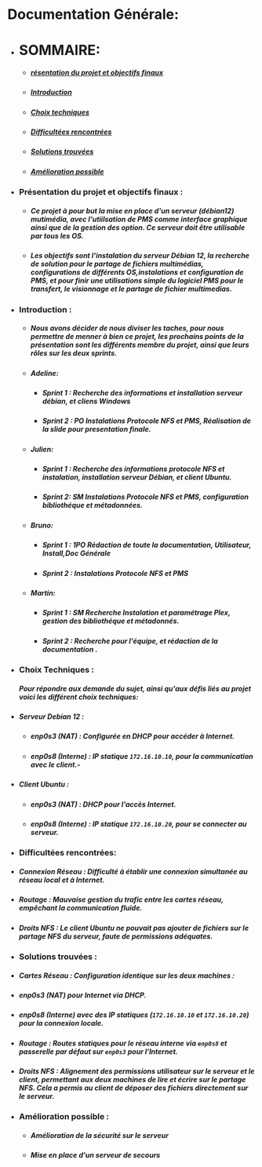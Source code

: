# **Documentation Générale:**

* # **SOMMAIRE:**
  * ##### [résentation du projet et objectifs finaux](https://github.com/WildCodeSchool/TSSR-2409-P1-G4-Serveur-de-contenus-multimedia/blob/main/FINAL%20DOCUMENTATION%20GENERALE.md#pr%C3%A9sentation-du-projet-et-objectifs-finaux-)
  * ##### [Introduction](https://github.com/WildCodeSchool/TSSR-2409-P1-G4-Serveur-de-contenus-multimedia/blob/main/FINAL%20DOCUMENTATION%20GENERALE.md#introduction-)
  * ##### [Choix techniques](https://github.com/WildCodeSchool/TSSR-2409-P1-G4-Serveur-de-contenus-multimedia/blob/main/FINAL%20DOCUMENTATION%20GENERALE.md#choix-techniques-)
  * ##### [Difficultées rencontrées](https://github.com/WildCodeSchool/TSSR-2409-P1-G4-Serveur-de-contenus-multimedia/blob/main/FINAL%20DOCUMENTATION%20GENERALE.md#difficult%C3%A9es-rencontr%C3%A9es-1)
  * ##### [Solutions trouvées](https://github.com/WildCodeSchool/TSSR-2409-P1-G4-Serveur-de-contenus-multimedia/blob/main/FINAL%20DOCUMENTATION%20GENERALE.md#solutions-trouv%C3%A9es-)
  * ##### [Amélioration possible](https://github.com/WildCodeSchool/TSSR-2409-P1-G4-Serveur-de-contenus-multimedia/blob/main/FINAL%20DOCUMENTATION%20GENERALE.md#am%C3%A9lioration-possible-)
* ### **Présentation du projet et objectifs finaux :**

  * ##### Ce **projet** à pour but la mise en place d'un **serveur** (_débian12_) mutimédia, avec l'utiilsation de **PMS** comme interface graphique ainsi que de la gestion des option. Ce serveur doit être **utilisable par tous les OS**.
  * ##### Les **objectifs** sont l'instalation du serveur **Débian 12**, **la recherche de solution** pour le partage de fichiers   multimédias, **configurations** de différents **OS**,instalations et configuration de **PMS**, et pour finir une **utilisations simple** du logiciel PMS pour le **transfert**, le **visionnage** et le **partage** de fichier multimedias.
 * ### **Introduction :**
   * ##### Nous avons décider de nous **diviser les taches**, pour nous permettre de menner à bien ce projet, les prochains points de la présentation sont les différents **membre du projet**, ainsi que leurs **rôles** sur les deux sprints. 
   * ##### **Adeline**:
     *  ##### **Sprint 1** : Recherche des informations et installation serveur débian, et cliens Windows        
      * ##### **Sprint 2** : PO Instalations Protocole NFS et PMS, Réalisation de la slide pour presentation finale. 
   * ##### **Julien:** 
     * ##### **Sprint 1** : Recherche des informations protocole NFS et instalation, installation serveur Débian, et 	client Ubuntu. 
      * ##### **Sprint 2**: SM Instalations Protocole NFS et PMS, configuration bibliothéque et métadonnées.
   * ##### **Bruno:** 
     * ##### **Sprint 1** : 1PO Rédaction de toute la documentation, Utilisateur, Install,Doc Générale
     * ##### **Sprint 2** : Instalations Protocole NFS et PMS
   * ##### **Martin:** 
     * ##### **Sprint 1** :  SM Recherche Instalation et paramétrage Plex, gestion des bibliothéque et métadonnés. 
     * ##### **Sprint 2** : Recherche pour l'équipe, et rédaction de la documentation .
 * ### **Choix Techniques :**
 
   ##### Pour répondre aux demande du sujet, ainsi qu'aux défis liés au projet voici les différent choix techniques:
* #####   **Serveur Debian 12 :**
   * ##### **enp0s3 (NAT)** : Configurée en DHCP pour accéder à Internet.
   * ##### **enp0s8 (Interne)** : IP statique `172.16.10.10`, pour la communication avec le client.-
* ##### **Client Ubuntu :**
   * #####  **enp0s3 (NAT)** : DHCP pour l'accès Internet.
   * ##### **enp0s8 (Interne)** : IP statique `172.16.10.20`, pour se connecter au serveur.

  

* ### **Difficultées rencontrées:**
* #####   **Connexion Réseau** : Difficulté à établir une connexion simultanée au réseau local et à Internet.
* ##### **Routage** : Mauvaise gestion du trafic entre les cartes réseau, empêchant la communication fluide.
* #####  **Droits NFS** : Le client Ubuntu ne pouvait pas ajouter de fichiers sur le partage NFS du serveur, faute de permissions adéquates.
  
* ### **Solutions trouvées :**
 * ##### **Cartes Réseau** : Configuration identique sur les deux machines :
  * ##### **enp0s3 (NAT)** pour Internet via DHCP.
  * ##### **enp0s8 (Interne)** avec des IP statiques (`172.16.10.10` et `172.16.10.20`) pour la connexion locale.
* ##### **Routage** : Routes statiques pour le réseau interne via `enp0s8` et passerelle par défaut sur `enp0s3` pour l'Internet.
* ##### **Droits NFS** : Alignement des permissions utilisateur sur le serveur et le client, permettant aux deux machines de lire et écrire sur le partage NFS. Cela a permis au client de déposer des fichiers directement sur le serveur.
 
* ### **Amélioration possible :**
   * ##### Amélioration de la sécurité sur le serveur
   * ##### Mise en place d'un serveur de secours
